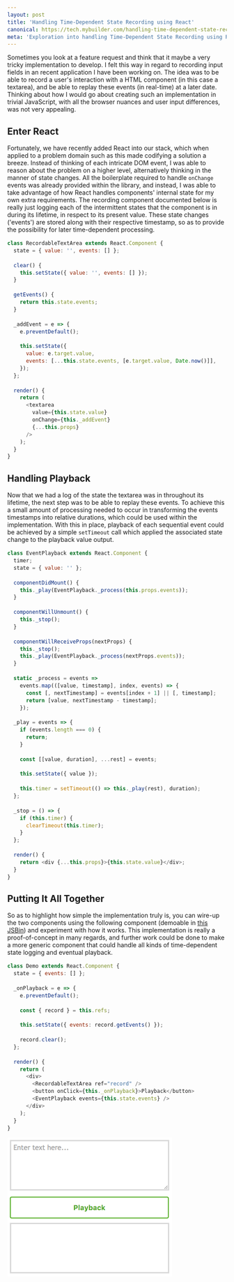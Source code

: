 ```yaml
---
layout: post
title: 'Handling Time-Dependent State Recording using React'
canonical: https://tech.mybuilder.com/handling-time-dependent-state-recording-using-react/
meta: 'Exploration into handling Time-Dependent State Recording using React'
---
```


Sometimes you look at a feature request and think that it maybe a very tricky implementation to develop.
I felt this way in regard to recording input fields in an recent application I have been working on.
The idea was to be able to record a user's interaction with a HTML component (in this case a textarea), and be able to replay these events (in real-time) at a later date.
Thinking about how I would go about creating such an implementation in trivial JavaScript, with all the browser nuances and user input differences, was not very appealing.

<!--more-->

## Enter React

Fortunately, we have recently added React into our stack, which when applied to a problem domain such as this made codifying a solution a breeze.
Instead of thinking of each intricate DOM event, I was able to reason about the problem on a higher level, alternatively thinking in the manner of state changes.
All the boilerplate required to handle `onChange` events was already provided within the library, and instead, I was able to take advantage of how React handles components' internal state for my own extra requirements.
The recording component documented below is really just logging each of the intermittent states that the component is in during its lifetime, in respect to its present value.
These state changes ('events') are stored along with their respective timestamp, so as to provide the possibility for later time-dependent processing.

```js
class RecordableTextArea extends React.Component {
  state = { value: '', events: [] };

  clear() {
    this.setState({ value: '', events: [] });
  }

  getEvents() {
    return this.state.events;
  }

  _addEvent = e => {
    e.preventDefault();

    this.setState({
      value: e.target.value,
      events: [...this.state.events, [e.target.value, Date.now()]],
    });
  };

  render() {
    return (
      <textarea
        value={this.state.value}
        onChange={this._addEvent}
        {...this.props}
      />
    );
  }
}
```

## Handling Playback

Now that we had a log of the state the textarea was in throughout its lifetime, the next step was to be able to replay these events.
To achieve this a small amount of processing needed to occur in transforming the events timestamps into relative durations, which could be used within the implementation.
With this in place, playback of each sequential event could be achieved by a simple `setTimeout` call which applied the associated state change to the playback value output.

```js
class EventPlayback extends React.Component {
  timer;
  state = { value: '' };

  componentDidMount() {
    this._play(EventPlayback._process(this.props.events));
  }

  componentWillUnmount() {
    this._stop();
  }

  componentWillReceiveProps(nextProps) {
    this._stop();
    this._play(EventPlayback._process(nextProps.events));
  }

  static _process = events =>
    events.map(([value, timestamp], index, events) => {
      const [, nextTimestamp] = events[index + 1] || [, timestamp];
      return [value, nextTimestamp - timestamp];
    });

  _play = events => {
    if (events.length === 0) {
      return;
    }

    const [[value, duration], ...rest] = events;

    this.setState({ value });

    this.timer = setTimeout(() => this._play(rest), duration);
  };

  _stop = () => {
    if (this.timer) {
      clearTimeout(this.timer);
    }
  };

  render() {
    return <div {...this.props}>{this.state.value}</div>;
  }
}
```

## Putting It All Together

So as to highlight how simple the implementation truly is, you can wire-up the two components using the following component (demoable in [this JSBin](http://output.jsbin.com/mupucu)) and experiment with how it works.
This implementation is really a proof-of-concept in many regards, and further work could be done to make a more generic component that could handle all kinds of time-dependent state logging and eventual playback.

```js
class Demo extends React.Component {
  state = { events: [] };

  _onPlayback = e => {
    e.preventDefault();

    const { record } = this.refs;

    this.setState({ events: record.getEvents() });

    record.clear();
  };

  render() {
    return (
      <div>
        <RecordableTextArea ref="record" />
        <button onClick={this._onPlayback}>Playback</button>
        <EventPlayback events={this.state.events} />
      </div>
    );
  }
}
```

<img src="/uploads/handling-time-dependent-state-recording-using-react/state-recording.gif" style="width:auto;" />
